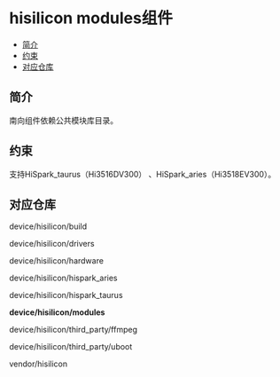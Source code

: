 # hisilicon modules组件<a name="ZH-CN_TOPIC_0000001130176799"></a>

-   [简介](#section469617221261)
-   [约束](#section12212842173518)
-   [对应仓库](#section641143415335)

## 简介<a name="section469617221261"></a>

南向组件依赖公共模块库目录。

## 约束<a name="section12212842173518"></a>

支持HiSpark\_taurus（Hi3516DV300） 、HiSpark\_aries（Hi3518EV300）。

## 对应仓库<a name="section641143415335"></a>

device/hisilicon/build

device/hisilicon/drivers

device/hisilicon/hardware

device/hisilicon/hispark\_aries

device/hisilicon/hispark\_taurus

**device/hisilicon/modules**

device/hisilicon/third\_party/ffmpeg

device/hisilicon/third\_party/uboot

vendor/hisilicon

